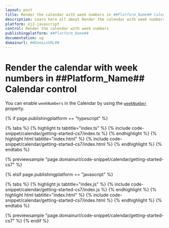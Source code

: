 ```yaml
---
layout: post
title: Render the calendar with week numbers in ##Platform_Name## Calendar control | Syncfusion
description: Learn here all about Render the calendar with week numbers in Syncfusion ##Platform_Name## Calendar control of Syncfusion Essential JS 2 and more.
platform: ej2-javascript
control: Render the calendar with week numbers 
publishingplatform: ##Platform_Name##
documentation: ug
domainurl: ##DomainURL##
---
```


# Render the calendar with week numbers in ##Platform_Name## Calendar control

You can enable `weekNumbers` in the Calendar by using the [`weekNumber`](../../api/calendar/#weeknumber) property.

{% if page.publishingplatform == "typescript" %}

 {% tabs %}
{% highlight ts tabtitle="index.ts" %}
{% include code-snippet/calendar/getting-started-cs7/index.ts %}
{% endhighlight %}
{% highlight html tabtitle="index.html" %}
{% include code-snippet/calendar/getting-started-cs7/index.html %}
{% endhighlight %}
{% endtabs %}
        
{% previewsample "page.domainurl/code-snippet/calendar/getting-started-cs7" %}

{% elsif page.publishingplatform == "javascript" %}

{% tabs %}
{% highlight js tabtitle="index.js" %}
{% include code-snippet/calendar/getting-started-cs7/index.js %}
{% endhighlight %}
{% highlight html tabtitle="index.html" %}
{% include code-snippet/calendar/getting-started-cs7/index.html %}
{% endhighlight %}
{% endtabs %}

{% previewsample "page.domainurl/code-snippet/calendar/getting-started-cs7" %}
{% endif %}